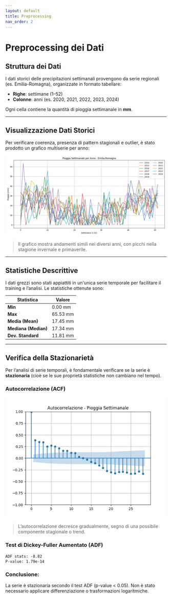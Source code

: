 ```yaml
---
layout: default
title: Preprocessing
nav_order: 2
---
```


# Preprocessing dei Dati

## Struttura dei Dati

I dati storici delle precipitazioni settimanali provengono da serie regionali (es. Emilia-Romagna), organizzate in formato tabellare:

- **Righe**: settimane (1–52)
- **Colonne**: anni (es. 2020, 2021, 2022, 2023, 2024)

Ogni cella contiene la quantità di pioggia settimanale in **mm**.

---

## Visualizzazione Dati Storici

Per verificare coerenza, presenza di pattern stagionali e outlier, è stato prodotto un grafico multiserie per anno:

![Serie Storica](img/dataset.png)

> Il grafico mostra andamenti simili nei diversi anni, con picchi nella stagione invernale e primaverile.

---

## Statistiche Descrittive

I dati grezzi sono stati appiattiti in un'unica serie temporale per facilitare il training e l’analisi. 
Le statistiche ottenute sono:

| Statistica           | Valore   |
|----------------------|----------|
| **Min**              | 0.00 mm  |
| **Max**              | 65.53 mm |
| **Media (Mean)**     | 17.45 mm |
| **Mediana (Median)** | 17.34 mm |
| **Dev. Standard**    | 11.81 mm |

---

## Verifica della Stazionarietà

Per l’analisi di serie temporali, è fondamentale verificare se la serie è **stazionaria** 
(cioè se le sue proprietà statistiche non cambiano nel tempo).

### Autocorrelazione (ACF)

![ACF](img/acf-plot.png)

> L’autocorrelazione decresce gradualmente, segno di una possibile componente stagionale o trend.

### Test di Dickey-Fuller Aumentato (ADF)

```text
ADF stats: -8.82
P-value: 1.79e-14
```

### Conclusione:
La serie è stazionaria secondo il test ADF (p-value < 0.05). 
Non è stato necessario applicare differenziazione o trasformazioni logaritmiche.



